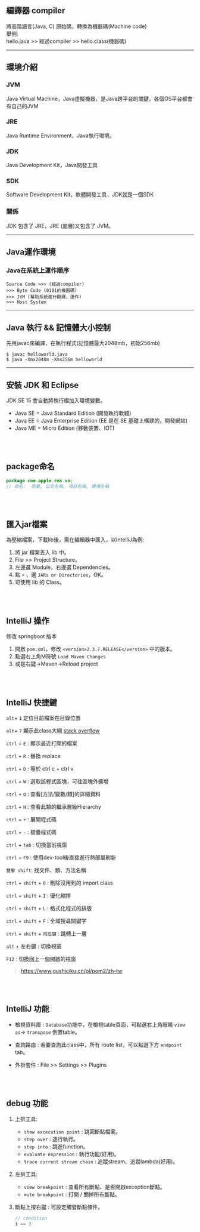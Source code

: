 ## 編譯器 compiler
將高階語言(Java, C) 原始碼，轉換為機器碼(Machine code)   
舉例:  
hello.java >> 經過compiler >> hello.class(機器碼)

<hr>

## 環境介紹
### JVM
Java Virtual Machine，Java虛擬機器，是Java跨平台的關鍵，各個OS平台都會有自己的JVM

### JRE
Java Runtime Environment，Java執行環境。

### JDK
Java Development Kit，Java開發工具

### SDK
Software Development Kit，軟體開發工具，JDK就是一個SDK  

### 關係
JDK 包含了 JRE，JRE (底層)又包含了 JVM。

<hr>


## Java運作環境
### Java在系統上運作順序
```
Source Code >>> (經過compiler)
>>> Byte Code (0101的機器碼)
>>> JVM (幫助系統進行翻譯、運作)
>>> Host System
```


<hr>

## Java 執行 && 記憶體大小控制
先用javac來編譯，在執行程式(記憶體最大2048mb，初始256mb)
```
$ javac helloworld.java
$ java -Xmx2048m -Xms256m helloworld
```

<hr>

## 安裝 JDK 和 Eclipse
JDK SE 15 會自動將執行檔加入環境變數。
* Java SE = Java Standard Edition (開發執行軟體)
* Java EE = Java Enterprise Edition (EE 是在 SE 基礎上構建的，開發網站)
* Java ME = Micro Edition (移動裝置、IOT)

<br/>

<br/>

## package命名
```java
package com.apple.cms.vo;
// 命名:  商業, 公司名稱, 項目名稱, 模塊名稱
```

<br/>

<br/>

## 匯入jar檔案
為壓縮檔案，下載lib後，需在編輯器中匯入，以IntelliJ為例:
1. 將 jar 檔案丟入 lib 中。
2. File >> Project Structure。
3. 左邊選 Module，右邊選 Dependencies。
4. 點 `+` ，選 `JARs or Directories`，OK。
5. 可使用 lib 的 Class。

<br/>

<br/>



## IntelliJ 操作
修改 springboot 版本
1. 開啟 `pom.xml`，修改 `<version>2.3.7.RELEASE</version>` 中的版本。
2. 點選右上角M符號 `Load Maven Changes`
3. 或是右鍵->Maven->Reload project



<br/>

<br/>

## IntelliJ 快捷鍵
`alt`+ `1` 定位目前檔案在目錄位置

`alt`+ `7` 顯示此class大綱 [stack overflow](https://stackoverflow.com/questions/31752352/eclipses-outline-window-equivalent-in-intellij)

`ctrl` + `E` : 顯示最近打開的檔案

`ctrl` + `R` : 替換 replace

`ctrl` + `D` : 等於 ctrl c + ctrl v

`ctrl` + `W` : 選取該程式區塊，可往區塊外擴增

`ctrl` + `Q` : 查看[方法/變數/類]的詳細資料

`ctrl` + `H` : 查看此類的繼承層級Hierarchy

`ctrl` + `+` : 展開程式碼

`ctrl` + `-` : 摺疊程式碼

`ctrl` + `tab` : 切換當前視窗

`ctrl` + `F9` : 使用dev-tool後直接進行熱部屬刷新

`雙擊 shift`: 找文件、類、方法名稱

`ctrl` + `shift` + `O` : 刪除沒用到的 import class

`ctrl` + `shift` + `I` : 優化縮排

`ctrl` + `shift` + `L` : 格式化程式的排版

`ctrl` + `shift` + `F` : 全域搜尋關鍵字

`ctrl` + `shift` + `向左鍵` : 跳轉上一層

`alt` + 左右鍵 : 切換視窗

`F12` : 切換回上一個開啟的視窗

> https://www.gushiciku.cn/pl/pom2/zh-tw

<br/>

<br/>

## IntelliJ 功能
* 檢視資料庫 : `Database`功能中，在檢視table頁面，可點選右上角眼睛 `view as`-> `transpose` 倒置table。

* 查詢路由 : 若要查詢此class中，所有 route list，可以點選下方 `endpoint` tab。

* 外掛套件 : File >> Settings >> Plugins

<br/>

<br/>

## debug 功能

1. 上排工具: 

    * `show excecution point` : 跳回斷點檔案。
    * `step over` : 逐行執行。
    * `step into` : 跳進function。
    * `evaluate expression` : 執行功能(好用)。
    * `trace current stream chain` : 追蹤stream、追蹤lambda(好用)。


2. 左排工具:

    * `view breakpoint` : 查看所有斷點、是否開啟exception斷點。
    * `mute breakpoint` : 打開 / 關掉所有斷點。

3. 斷點上按右鍵 : 可設定觸發斷點條件。

    ```java
    // condition 
    i == 3
    ```
